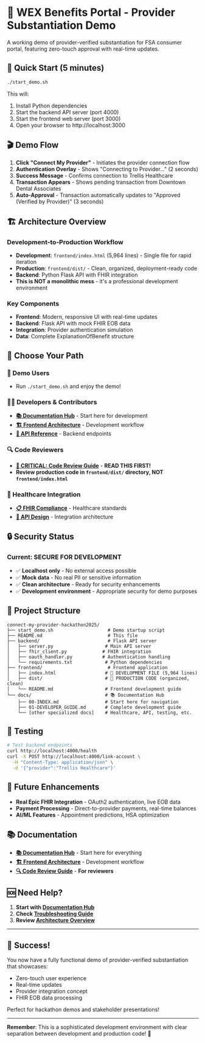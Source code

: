 # 🏥 WEX Benefits Portal - Provider Substantiation Demo

A working demo of provider-verified substantiation for FSA consumer portal, featuring zero-touch approval with real-time updates.

## 🚀 **Quick Start (5 minutes)**

```bash
./start_demo.sh
```

This will:
1. Install Python dependencies
2. Start the backend API server (port 4000)
3. Start the frontend web server (port 3000)
4. Open your browser to http://localhost:3000

## 🎬 **Demo Flow**

1. **Click "Connect My Provider"** - Initiates the provider connection flow
2. **Authentication Overlay** - Shows "Connecting to Provider..." (2 seconds)
3. **Success Message** - Confirms connection to Trellis Healthcare
4. **Transaction Appears** - Shows pending transaction from Downtown Dental Associates
5. **Auto-Approval** - Transaction automatically updates to "Approved (Verified by Provider)" (3 seconds)

## 🏗️ **Architecture Overview**

### **Development-to-Production Workflow**
- **Development**: `frontend/index.html` (5,964 lines) - Single file for rapid iteration
- **Production**: `frontend/dist/` - Clean, organized, deployment-ready code
- **Backend**: Python Flask API with FHIR integration
- **This is NOT a monolithic mess** - it's a professional development environment

### **Key Components**
- **Frontend**: Modern, responsive UI with real-time updates
- **Backend**: Flask API with mock FHIR EOB data
- **Integration**: Provider authentication simulation
- **Data**: Complete ExplanationOfBenefit structure

## 🎯 **Choose Your Path**

### **🚀 Demo Users**
- Run `./start_demo.sh` and enjoy the demo!

### **👨‍💻 Developers & Contributors**
- **[📚 Documentation Hub](docs/00-INDEX.md)** - Start here for development
- **[🏗️ Frontend Architecture](frontend/README.md)** - Development workflow
- **[🔌 API Reference](docs/02-API_REFERENCE.md)** - Backend endpoints

### **🔍 Code Reviewers**
- **[🚨 CRITICAL: Code Review Guide](frontend/CODE_REVIEW_GUIDE.md)** - **READ THIS FIRST!**
- **Review production code in `frontend/dist/` directory, NOT `frontend/index.html`**

### **🏥 Healthcare Integration**
- **[📋 FHIR Compliance](docs/03-FHIR_COMPLIANCE.md)** - Healthcare standards
- **[🔌 API Design](docs/04-API_DESIGN.md)** - Integration architecture

## 🔒 **Security Status**

### **Current: SECURE FOR DEVELOPMENT**
- ✅ **Localhost only** - No external access possible
- ✅ **Mock data** - No real PII or sensitive information
- ✅ **Clean architecture** - Ready for security enhancements
- ✅ **Development environment** - Appropriate security for demo purposes

## 📁 **Project Structure**

```
connect-my-provider-hackathon2025/
├── start_demo.sh                    # Demo startup script
├── README.md                        # This file
├── backend/                         # Flask API server
│   ├── server.py                   # Main API server
│   ├── fhir_client.py             # FHIR integration
│   ├── oauth_handler.py           # Authentication handling
│   └── requirements.txt            # Python dependencies
├── frontend/                        # Frontend application
│   ├── index.html                  # 🚨 DEVELOPMENT FILE (5,964 lines)
│   ├── dist/                       # 🚀 PRODUCTION CODE (organized, clean)
│   └── README.md                   # Frontend development guide
└── docs/                           # 📚 Documentation Hub
    ├── 00-INDEX.md                 # Start here for navigation
    ├── 01-DEVELOPER_GUIDE.md       # Complete development guide
    └── [other specialized docs]    # Healthcare, API, testing, etc.
```

## 🧪 **Testing**

```bash
# Test backend endpoints
curl http://localhost:4000/health
curl -X POST http://localhost:4000/link-account \
  -H "Content-Type: application/json" \
  -d '{"provider":"Trellis Healthcare"}'
```

## 🔮 **Future Enhancements**

- **Real Epic FHIR Integration** - OAuth2 authentication, live EOB data
- **Payment Processing** - Direct-to-provider payments, real-time balances
- **AI/ML Features** - Appointment predictions, HSA optimization

## 📚 **Documentation**

- **[📚 Documentation Hub](docs/00-INDEX.md)** - Start here for everything
- **[🏗️ Frontend Architecture](frontend/README.md)** - Development workflow
- **[🔍 Code Review Guide](frontend/CODE_REVIEW_GUIDE.md)** - **For reviewers**

## 🆘 **Need Help?**

1. **Start with [Documentation Hub](docs/00-INDEX.md)**
2. **Check [Troubleshooting Guide](docs/TROUBLESHOOTING.md)**
3. **Review [Architecture Overview](docs/ARCHITECTURE.md)**

---

## 🎉 **Success!**

You now have a fully functional demo of provider-verified substantiation that showcases:
- Zero-touch user experience
- Real-time updates
- Provider integration concept
- FHIR EOB data processing

Perfect for hackathon demos and stakeholder presentations!

---

**Remember**: This is a sophisticated development environment with clear separation between development and production code! 🚀
